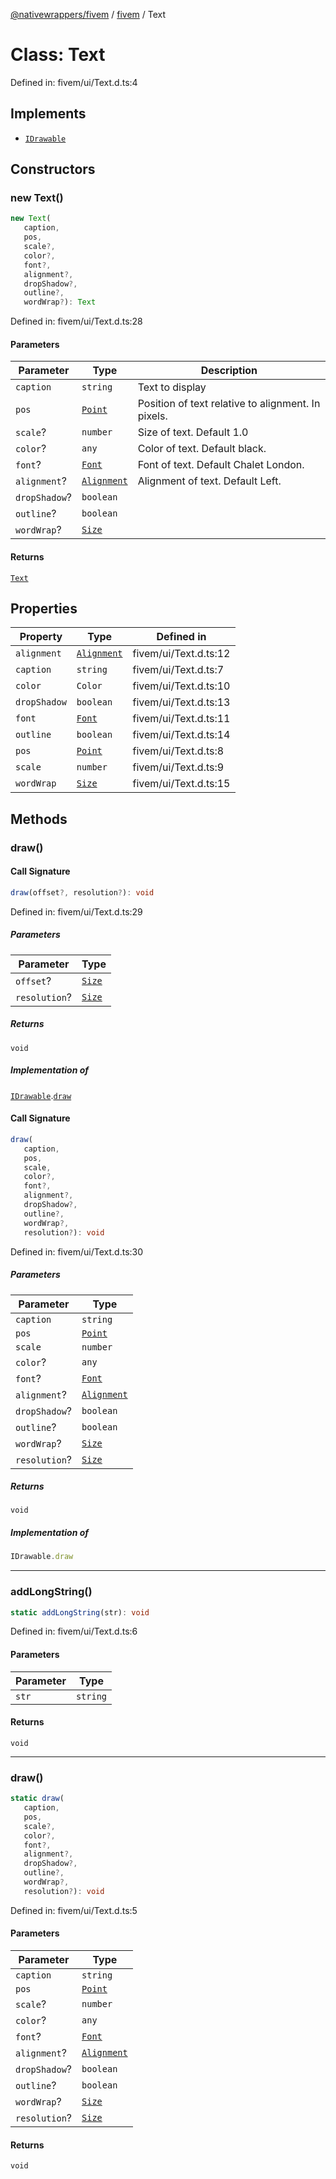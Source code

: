 [@nativewrappers/fivem](../../README.md) / [fivem](../README.md) / Text

# Class: Text

Defined in: fivem/ui/Text.d.ts:4

## Implements

- [`IDrawable`](../interfaces/IDrawable.md)

## Constructors

### new Text()

```ts
new Text(
   caption, 
   pos, 
   scale?, 
   color?, 
   font?, 
   alignment?, 
   dropShadow?, 
   outline?, 
   wordWrap?): Text
```

Defined in: fivem/ui/Text.d.ts:28

#### Parameters

| Parameter | Type | Description |
| ------ | ------ | ------ |
| `caption` | `string` | Text to display |
| `pos` | [`Point`](Point.md) | Position of text relative to alignment. In pixels. |
| `scale`? | `number` | Size of text. Default 1.0 |
| `color`? | `any` | Color of text. Default black. |
| `font`? | [`Font`](../enumerations/Font.md) | Font of text. Default Chalet London. |
| `alignment`? | [`Alignment`](../enumerations/Alignment.md) | Alignment of text. Default Left. |
| `dropShadow`? | `boolean` |  |
| `outline`? | `boolean` |  |
| `wordWrap`? | [`Size`](Size.md) |  |

#### Returns

[`Text`](Text.md)

## Properties

| Property | Type | Defined in |
| ------ | ------ | ------ |
| <a id="alignment-1"></a> `alignment` | [`Alignment`](../enumerations/Alignment.md) | fivem/ui/Text.d.ts:12 |
| <a id="caption-1"></a> `caption` | `string` | fivem/ui/Text.d.ts:7 |
| <a id="color-1"></a> `color` | `Color` | fivem/ui/Text.d.ts:10 |
| <a id="dropshadow-1"></a> `dropShadow` | `boolean` | fivem/ui/Text.d.ts:13 |
| <a id="font-1"></a> `font` | [`Font`](../enumerations/Font.md) | fivem/ui/Text.d.ts:11 |
| <a id="outline-1"></a> `outline` | `boolean` | fivem/ui/Text.d.ts:14 |
| <a id="pos-1"></a> `pos` | [`Point`](Point.md) | fivem/ui/Text.d.ts:8 |
| <a id="scale-1"></a> `scale` | `number` | fivem/ui/Text.d.ts:9 |
| <a id="wordwrap-1"></a> `wordWrap` | [`Size`](Size.md) | fivem/ui/Text.d.ts:15 |

## Methods

### draw()

#### Call Signature

```ts
draw(offset?, resolution?): void
```

Defined in: fivem/ui/Text.d.ts:29

##### Parameters

| Parameter | Type |
| ------ | ------ |
| `offset`? | [`Size`](Size.md) |
| `resolution`? | [`Size`](Size.md) |

##### Returns

`void`

##### Implementation of

[`IDrawable`](../interfaces/IDrawable.md).[`draw`](../interfaces/IDrawable.md#draw)

#### Call Signature

```ts
draw(
   caption, 
   pos, 
   scale, 
   color?, 
   font?, 
   alignment?, 
   dropShadow?, 
   outline?, 
   wordWrap?, 
   resolution?): void
```

Defined in: fivem/ui/Text.d.ts:30

##### Parameters

| Parameter | Type |
| ------ | ------ |
| `caption` | `string` |
| `pos` | [`Point`](Point.md) |
| `scale` | `number` |
| `color`? | `any` |
| `font`? | [`Font`](../enumerations/Font.md) |
| `alignment`? | [`Alignment`](../enumerations/Alignment.md) |
| `dropShadow`? | `boolean` |
| `outline`? | `boolean` |
| `wordWrap`? | [`Size`](Size.md) |
| `resolution`? | [`Size`](Size.md) |

##### Returns

`void`

##### Implementation of

```ts
IDrawable.draw
```

***

### addLongString()

```ts
static addLongString(str): void
```

Defined in: fivem/ui/Text.d.ts:6

#### Parameters

| Parameter | Type |
| ------ | ------ |
| `str` | `string` |

#### Returns

`void`

***

### draw()

```ts
static draw(
   caption, 
   pos, 
   scale?, 
   color?, 
   font?, 
   alignment?, 
   dropShadow?, 
   outline?, 
   wordWrap?, 
   resolution?): void
```

Defined in: fivem/ui/Text.d.ts:5

#### Parameters

| Parameter | Type |
| ------ | ------ |
| `caption` | `string` |
| `pos` | [`Point`](Point.md) |
| `scale`? | `number` |
| `color`? | `any` |
| `font`? | [`Font`](../enumerations/Font.md) |
| `alignment`? | [`Alignment`](../enumerations/Alignment.md) |
| `dropShadow`? | `boolean` |
| `outline`? | `boolean` |
| `wordWrap`? | [`Size`](Size.md) |
| `resolution`? | [`Size`](Size.md) |

#### Returns

`void`
